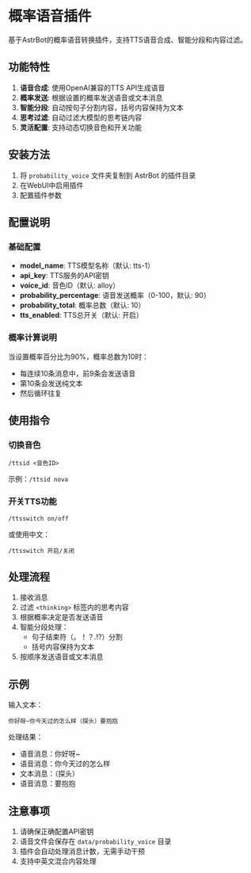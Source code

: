 # 概率语音插件

基于AstrBot的概率语音转换插件，支持TTS语音合成、智能分段和内容过滤。

## 功能特性

1. **语音合成**: 使用OpenAI兼容的TTS API生成语音
2. **概率发送**: 根据设置的概率发送语音或文本消息
3. **智能分段**: 自动按句子分割内容，括号内容保持为文本
4. **思考过滤**: 自动过滤大模型的思考链内容
5. **灵活配置**: 支持动态切换音色和开关功能

## 安装方法

1. 将 `probability_voice` 文件夹复制到 AstrBot 的插件目录
2. 在WebUI中启用插件
3. 配置插件参数

## 配置说明

### 基础配置
- **model_name**: TTS模型名称（默认: tts-1）
- **api_key**: TTS服务的API密钥
- **voice_id**: 音色ID（默认: alloy）
- **probability_percentage**: 语音发送概率（0-100，默认: 90）
- **probability_total**: 概率总数（默认: 10）
- **tts_enabled**: TTS总开关（默认: 开启）

### 概率计算说明
当设置概率百分比为90%，概率总数为10时：
- 每连续10条消息中，前9条会发送语音
- 第10条会发送纯文本
- 然后循环往复

## 使用指令

### 切换音色
```
/ttsid <音色ID>
```
示例：`/ttsid nova`

### 开关TTS功能
```
/ttsswitch on/off
```
或使用中文：
```
/ttsswitch 开启/关闭
```

## 处理流程

1. 接收消息
2. 过滤 `<thinking>` 标签内的思考内容
3. 根据概率决定是否发送语音
4. 智能分段处理：
   - 句子结束符（。！？.!?）分割
   - 括号内容保持为文本
5. 按顺序发送语音或文本消息

## 示例

输入文本：
```
你好呀~你今天过的怎么样（探头）要抱抱
```

处理结果：
- 语音消息：你好呀~
- 语音消息：你今天过的怎么样
- 文本消息：（探头）
- 语音消息：要抱抱

## 注意事项

1. 请确保正确配置API密钥
2. 语音文件会保存在 `data/probability_voice` 目录
3. 插件会自动处理消息计数，无需手动干预
4. 支持中英文混合内容处理